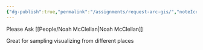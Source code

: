 ```yaml
---
{"dg-publish":true,"permalink":"/assignments/request-arc-gis/","noteIcon":"","created":"2025-07-07T14:23:44.016-05:00"}
---
```


Please
Ask [[People/Noah McClellan\|Noah McClellan]]


Great for sampling visualizing from different places